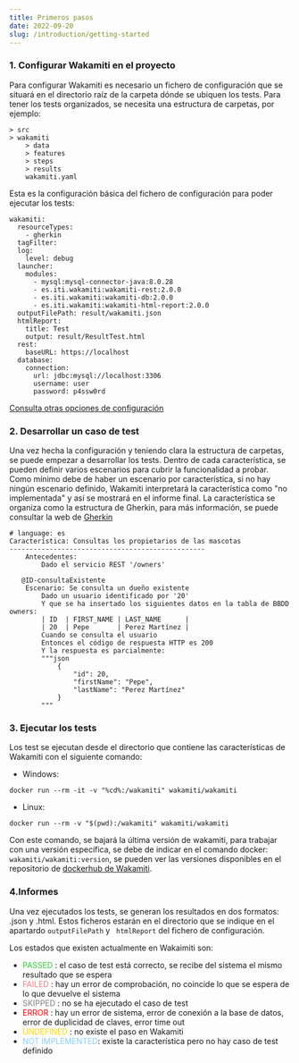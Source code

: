 ```yaml
---
title: Primeros pasos
date: 2022-09-20
slug: /introduction/getting-started
---
```


### 1. Configurar Wakamiti en el proyecto
Para configurar Wakamiti es necesario un fichero de configuración que se situará en el directorio raíz de la carpeta 
dónde se ubiquen los tests. 
Para tener los tests organizados, se necesita una estructura de carpetas, por ejemplo:
```
> src
> wakamiti
    > data
    > features
    > steps
    > results
    wakamiti.yaml
```
Esta es la configuración básica del fichero de configuración para poder ejecutar los tests:
```
wakamiti:
  resourceTypes:
    - gherkin
  tagFilter:  
  log:
    level: debug
  launcher:
    modules:
      - mysql:mysql-connector-java:8.0.28
      - es.iti.wakamiti:wakamiti-rest:2.0.0
      - es.iti.wakamiti:wakamiti-db:2.0.0
      - es.iti.wakamiti:wakamiti-html-report:2.0.0
  outputFilePath: result/wakamiti.json
  htmlReport:
    title: Test
    output: result/ResultTest.html
  rest:
    baseURL: https://localhost
  database:
    connection:
      url: jdbc:mysql://localhost:3306
      username: user
      password: p4ssw0rd
```
[Consulta otras opciones de configuración](setup/configuration.es)

### 2. Desarrollar un caso de test
Una vez hecha la configuración y teniendo clara la estructura de carpetas, se puede empezar a desarrollar los tests. 
Dentro de cada característica, se pueden definir varios escenarios para cubrir la funcionalidad a probar.
Como mínimo debe de haber un escenario por característica, si no hay ningún escenario definido, Wakamiti interpretará la 
característica como "no implementada" y así se mostrará en el informe final.
La característica se organiza como la estructura de Gherkin, para más información, se puede consultar la web 
de [Gherkin](https://cucumber.io/docs/gherkin/)
````
# language: es
Característica: Consultas los propietarios de las mascotas
-------------------------------------------------
    Antecedentes:
        Dado el servicio REST '/owners'

   @ID-consultaExistente
    Escenario: Se consulta un dueño existente
        Dado un usuario identificado por '20'
        Y que se ha insertado los siguientes datos en la tabla de BBDD owners:
        | ID  | FIRST_NAME | LAST_NAME      |
        | 20  | Pepe       | Perez Martínez |
        Cuando se consulta el usuario
        Entonces el código de respuesta HTTP es 200
        Y la respuesta es parcialmente:
        """json
            {
                "id": 20,
                "firstName": "Pepe",
                "lastName": "Perez Martínez"
            }
        """
````
### 3. Ejecutar los tests
Los test se ejecutan desde el directorio que contiene las características de Wakamiti con el siguiente comando:
* Windows:
```Shell
docker run --rm -it -v "%cd%:/wakamiti" wakamiti/wakamiti
```
* Linux:
```Shell
docker run --rm -v "$(pwd):/wakamiti" wakamiti/wakamiti
```
Con este comando, se bajará la última versión de wakamiti, para trabajar con una versión específica, se debe de indicar 
en el comando docker: ```wakamiti/wakamiti:version```, se pueden ver las versiones disponibles en el repositorio
de [dockerhub de Wakamiti](https://hub.docker.com/r/wakamiti/wakamiti/tags).


### 4.Informes
Una vez ejecutados los tests, se generan los resultados en dos formatos: .json y .html. Estos ficheros estarán
en el directorio que se indique en el apartardo  ```outputFilePath``` y ``` htmlReport``` del fichero de configuración.

Los estados que existen actualmente en Wakaimiti son:

- <span style="color:#32cd32">PASSED</span> : el caso de test está correcto, se recibe del sistema el mismo resultado que se espera
- <span style="color:#f08080">FAILED</span> : hay un error de comprobación, no coincide lo que se espera de lo que devuelve el sistema
- <span style="color:#808080">SKIPPED</span> : no se ha ejecutado el caso de test
- <span style="color:#ff0000">ERROR</span> : hay un error de sistema, error de conexión a la base de datos, error de duplicidad de claves, error time out
- <span style="color:#ffd700">UNDEFINED</span> : no existe el paso en Wakamiti
- <span style="color:#87cefa"> NOT IMPLEMENTED</span>: existe la característica pero no hay caso de test definido